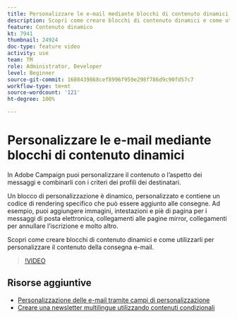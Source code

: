 ```yaml
---
title: Personalizzare le e-mail mediante blocchi di contenuto dinamici
description: Scopri come creare blocchi di contenuto dinamici e come utilizzarli per personalizzare il contenuto della consegna e-mail.
feature: Contenuto dinamico
kt: 7941
thumbnail: 24924
doc-type: feature video
activity: use
team: TM
role: Administrator, Developer
level: Beginner
source-git-commit: 1608439868cef8996f959e298f786d9c90fd57c7
workflow-type: tm+mt
source-wordcount: '121'
ht-degree: 100%

---
```



# Personalizzare le e-mail mediante blocchi di contenuto dinamici

In Adobe Campaign puoi personalizzare il contenuto o l’aspetto dei messaggi e combinarli con i criteri dei profili dei destinatari.

Un blocco di personalizzazione è dinamico, personalizzato e contiene un codice di rendering specifico che può essere aggiunto alle consegne. Ad esempio, puoi aggiungere immagini, intestazioni e piè di pagina per i messaggi di posta elettronica, collegamenti alle pagine mirror, collegamenti per annullare l’iscrizione e molto altro.

Scopri come creare blocchi di contenuto dinamici e come utilizzarli per personalizzare il contenuto della consegna e-mail.

>[!VIDEO](https://video.tv.adobe.com/v/24924?quality=12)

## Risorse aggiuntive

* [Personalizzazione delle e-mail tramite campi di personalizzazione](/help/content-creation/personalize-emails-using-personalization-fields.md)
* [Creare una newsletter multilingue utilizzando contenuti condizionali](/help/content-creation/create-a-multilingual-newsletter-using-conditional-content.md)
